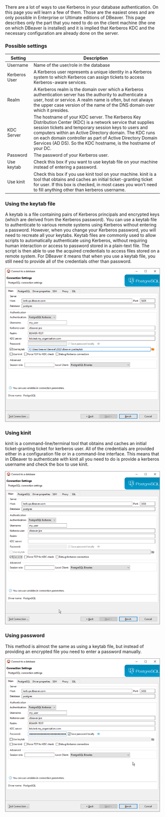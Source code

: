 There are a lot of ways to use Kerberos in your database authentication. On this page you will learn a few of them. Those are the easiest ones and are only possible in Enterprise or Ultimate editions of DBeaver.
This page describes only the part that you need to do on the client machine (the one on which DBeaver is installed) and it is implied that Kerberos KDC and the necessary configuration are already done on the server.

### Possible settings

Setting|Description
---------------|-----------
Username|Name of the user/role in the database
Kerberos User|A Kerberos user represents a unique identity in a Kerberos system to which Kerberos can assign tickets to access Kerberos-aware services.
Realm|A Kerberos realm is the domain over which a Kerberos authentication server has the authority to authenticate a user, host or service. A realm name is often, but not always the upper case version of the name of the DNS domain over which it presides.
KDC Server|The hostname of your KDC server. The Kerberos Key Distribution Center (KDC) is a network service that supplies session tickets and temporary session keys to users and computers within an Active Directory domain. The KDC runs on each domain controller as part of Active Directory Domain Services (AD DS). So the KDC hostname, is the hostname of your DC.
Password|The password of your Kerberos user.
Use keytab|Check this box if you want to use keytab file on your machine instead of entering a password.
Use kinit|Check this box if you use kinit tool on your machine. kinit is a tool that obtains and caches an initial ticket-granting ticket for user. If this box is checked, in most cases you won't need to fill anything other than kerberos username.


### Using the keytab file

A keytab is a file containing pairs of Kerberos principals and encrypted keys (which are derived from the Kerberos password). You can use a keytab file to authenticate to various remote systems using Kerberos without entering a password. However, when you change your Kerberos password, you will need to recreate all your keytabs.
Keytab files are commonly used to allow scripts to automatically authenticate using Kerberos, without requiring human interaction or access to password stored in a plain-text file. The script is then able to use the acquired credentials to access files stored on a remote system.
For DBeaver it means that when you use a keytab file, you still need to provide all of the credentials other than password.

![](images/kerberos-keytab.png)

### Using kinit

kinit is a command-line/terminal tool that obtains and caches an initial ticket-granting ticket for kerberos user. All of the credentials are provided either in a configuration file or in a command-line interface. This means that in DBeaver to authenticate with kinit all you need to do is provide a kerberos username and check the box to use kinit.

![](images/kerberos-kinit.png)

### Using password

This method is almost the same as using a keytab file, but instead of providing an encrypted file you need to enter a password manually.

![](images/kerberos_pasword.png)